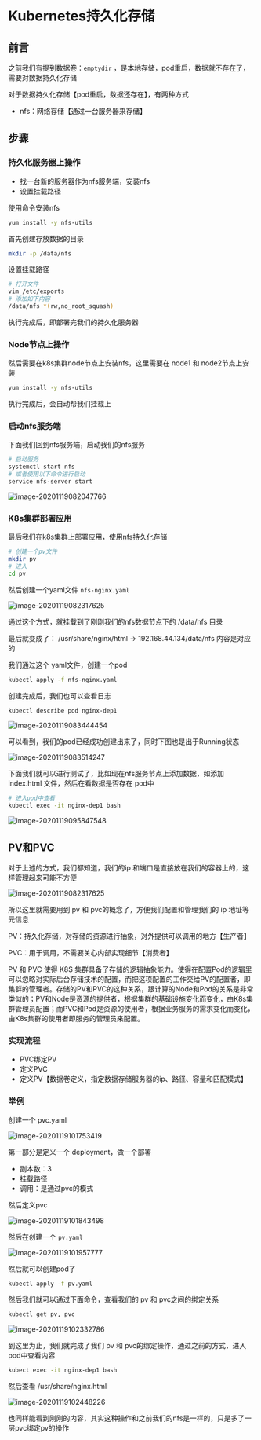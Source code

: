 # Kubernetes持久化存储

## 前言

之前我们有提到数据卷：`emptydir` ，是本地存储，pod重启，数据就不存在了，需要对数据持久化存储

对于数据持久化存储【pod重启，数据还存在】，有两种方式

- nfs：网络存储【通过一台服务器来存储】

## 步骤

### 持久化服务器上操作

- 找一台新的服务器作为nfs服务端，安装nfs
- 设置挂载路径

使用命令安装nfs

```bash
yum install -y nfs-utils
```

首先创建存放数据的目录

```bash
mkdir -p /data/nfs
```

设置挂载路径 

```bash
# 打开文件
vim /etc/exports
# 添加如下内容
/data/nfs *(rw,no_root_squash)
```

执行完成后，即部署完我们的持久化服务器

### Node节点上操作

然后需要在k8s集群node节点上安装nfs，这里需要在 node1 和 node2节点上安装

```bash
yum install -y nfs-utils
```

执行完成后，会自动帮我们挂载上

### 启动nfs服务端

下面我们回到nfs服务端，启动我们的nfs服务

```bash
# 启动服务
systemctl start nfs
# 或者使用以下命令进行启动
service nfs-server start
```

![image-20201119082047766](images/image-20201119082047766.png)

### K8s集群部署应用

最后我们在k8s集群上部署应用，使用nfs持久化存储

```bash
# 创建一个pv文件
mkdir pv
# 进入
cd pv
```

然后创建一个yaml文件  `nfs-nginx.yaml`

![image-20201119082317625](images/image-20201119082317625.png)

通过这个方式，就挂载到了刚刚我们的nfs数据节点下的 /data/nfs 目录

最后就变成了：  /usr/share/nginx/html    ->  192.168.44.134/data/nfs   内容是对应的

我们通过这个 yaml文件，创建一个pod

```bash
kubectl apply -f nfs-nginx.yaml
```

创建完成后，我们也可以查看日志

```bash
kubectl describe pod nginx-dep1
```

![image-20201119083444454](images/image-20201119083444454.png)

可以看到，我们的pod已经成功创建出来了，同时下图也是出于Running状态

![image-20201119083514247](images/image-20201119083514247.png)

下面我们就可以进行测试了，比如现在nfs服务节点上添加数据，如添加index.html 文件，然后在看数据是否存在 pod中

```bash
# 进入pod中查看
kubectl exec -it nginx-dep1 bash
```

![image-20201119095847548](images/image-20201119095847548.png)

## PV和PVC

对于上述的方式，我们都知道，我们的ip 和端口是直接放在我们的容器上的，这样管理起来可能不方便

![image-20201119082317625](images/image-20201119082317625.png)

所以这里就需要用到 pv  和 pvc的概念了，方便我们配置和管理我们的 ip 地址等元信息

PV：持久化存储，对存储的资源进行抽象，对外提供可以调用的地方【生产者】

PVC：用于调用，不需要关心内部实现细节【消费者】

PV 和 PVC 使得 K8S 集群具备了存储的逻辑抽象能力。使得在配置Pod的逻辑里可以忽略对实际后台存储技术的配置，而把这项配置的工作交给PV的配置者，即集群的管理者。存储的PV和PVC的这种关系，跟计算的Node和Pod的关系是非常类似的；PV和Node是资源的提供者，根据集群的基础设施变化而变化，由K8s集群管理员配置；而PVC和Pod是资源的使用者，根据业务服务的需求变化而变化，由K8s集群的使用者即服务的管理员来配置。

### 实现流程

- PVC绑定PV
- 定义PVC
- 定义PV【数据卷定义，指定数据存储服务器的ip、路径、容量和匹配模式】

### 举例

创建一个 pvc.yaml

![image-20201119101753419](images/image-20201119101753419.png)

第一部分是定义一个 deployment，做一个部署

- 副本数：3
- 挂载路径
- 调用：是通过pvc的模式

然后定义pvc

![image-20201119101843498](images/image-20201119101843498.png)

然后在创建一个 `pv.yaml`

![image-20201119101957777](images/image-20201119101957777.png)

然后就可以创建pod了

```bash
kubectl apply -f pv.yaml
```

然后我们就可以通过下面命令，查看我们的 pv  和 pvc之间的绑定关系

```bash
kubectl get pv, pvc
```

![image-20201119102332786](images/image-20201119102332786.png)

到这里为止，我们就完成了我们 pv 和 pvc的绑定操作，通过之前的方式，进入pod中查看内容

```bash
kubect exec -it nginx-dep1 bash
```

然后查看  /usr/share/nginx.html

![image-20201119102448226](images/image-20201119102448226.png)

也同样能看到刚刚的内容，其实这种操作和之前我们的nfs是一样的，只是多了一层pvc绑定pv的操作